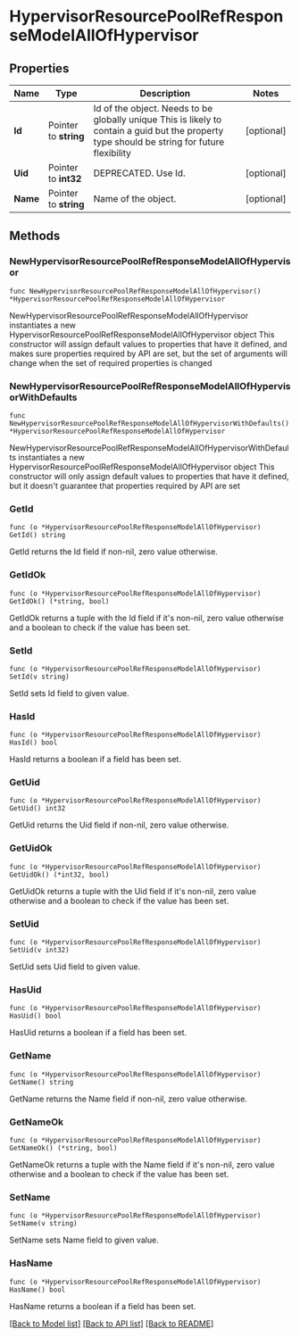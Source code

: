 # HypervisorResourcePoolRefResponseModelAllOfHypervisor

## Properties

Name | Type | Description | Notes
------------ | ------------- | ------------- | -------------
**Id** | Pointer to **string** | Id of the object. Needs to be globally unique This is likely to contain a guid but the property type should be string for future flexibility | [optional] 
**Uid** | Pointer to **int32** | DEPRECATED. Use Id. | [optional] 
**Name** | Pointer to **string** | Name of the object. | [optional] 

## Methods

### NewHypervisorResourcePoolRefResponseModelAllOfHypervisor

`func NewHypervisorResourcePoolRefResponseModelAllOfHypervisor() *HypervisorResourcePoolRefResponseModelAllOfHypervisor`

NewHypervisorResourcePoolRefResponseModelAllOfHypervisor instantiates a new HypervisorResourcePoolRefResponseModelAllOfHypervisor object
This constructor will assign default values to properties that have it defined,
and makes sure properties required by API are set, but the set of arguments
will change when the set of required properties is changed

### NewHypervisorResourcePoolRefResponseModelAllOfHypervisorWithDefaults

`func NewHypervisorResourcePoolRefResponseModelAllOfHypervisorWithDefaults() *HypervisorResourcePoolRefResponseModelAllOfHypervisor`

NewHypervisorResourcePoolRefResponseModelAllOfHypervisorWithDefaults instantiates a new HypervisorResourcePoolRefResponseModelAllOfHypervisor object
This constructor will only assign default values to properties that have it defined,
but it doesn't guarantee that properties required by API are set

### GetId

`func (o *HypervisorResourcePoolRefResponseModelAllOfHypervisor) GetId() string`

GetId returns the Id field if non-nil, zero value otherwise.

### GetIdOk

`func (o *HypervisorResourcePoolRefResponseModelAllOfHypervisor) GetIdOk() (*string, bool)`

GetIdOk returns a tuple with the Id field if it's non-nil, zero value otherwise
and a boolean to check if the value has been set.

### SetId

`func (o *HypervisorResourcePoolRefResponseModelAllOfHypervisor) SetId(v string)`

SetId sets Id field to given value.

### HasId

`func (o *HypervisorResourcePoolRefResponseModelAllOfHypervisor) HasId() bool`

HasId returns a boolean if a field has been set.

### GetUid

`func (o *HypervisorResourcePoolRefResponseModelAllOfHypervisor) GetUid() int32`

GetUid returns the Uid field if non-nil, zero value otherwise.

### GetUidOk

`func (o *HypervisorResourcePoolRefResponseModelAllOfHypervisor) GetUidOk() (*int32, bool)`

GetUidOk returns a tuple with the Uid field if it's non-nil, zero value otherwise
and a boolean to check if the value has been set.

### SetUid

`func (o *HypervisorResourcePoolRefResponseModelAllOfHypervisor) SetUid(v int32)`

SetUid sets Uid field to given value.

### HasUid

`func (o *HypervisorResourcePoolRefResponseModelAllOfHypervisor) HasUid() bool`

HasUid returns a boolean if a field has been set.

### GetName

`func (o *HypervisorResourcePoolRefResponseModelAllOfHypervisor) GetName() string`

GetName returns the Name field if non-nil, zero value otherwise.

### GetNameOk

`func (o *HypervisorResourcePoolRefResponseModelAllOfHypervisor) GetNameOk() (*string, bool)`

GetNameOk returns a tuple with the Name field if it's non-nil, zero value otherwise
and a boolean to check if the value has been set.

### SetName

`func (o *HypervisorResourcePoolRefResponseModelAllOfHypervisor) SetName(v string)`

SetName sets Name field to given value.

### HasName

`func (o *HypervisorResourcePoolRefResponseModelAllOfHypervisor) HasName() bool`

HasName returns a boolean if a field has been set.


[[Back to Model list]](../README.md#documentation-for-models) [[Back to API list]](../README.md#documentation-for-api-endpoints) [[Back to README]](../README.md)


